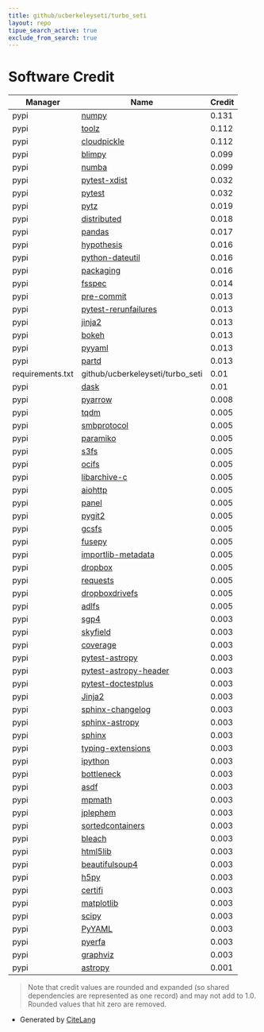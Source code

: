 ```yaml
---
title: github/ucberkeleyseti/turbo_seti
layout: repo
tipue_search_active: true
exclude_from_search: true
---
```

# Software Credit

|Manager|Name|Credit|
|-------|----|------|
|pypi|[numpy](https://www.numpy.org)|0.131|
|pypi|[toolz](https://github.com/pytoolz/toolz/)|0.112|
|pypi|[cloudpickle](https://github.com/cloudpipe/cloudpickle)|0.112|
|pypi|[blimpy](https://github.com/ucberkeleyseti/blimpy)|0.099|
|pypi|[numba](https://numba.pydata.org)|0.099|
|pypi|[pytest-xdist](https://github.com/pytest-dev/pytest-xdist)|0.032|
|pypi|[pytest](https://pypi.org/project/pytest)|0.032|
|pypi|[pytz](https://pypi.org/project/pytz)|0.019|
|pypi|[distributed](https://pypi.org/project/distributed)|0.018|
|pypi|[pandas](https://pandas.pydata.org)|0.017|
|pypi|[hypothesis](https://pypi.org/project/hypothesis)|0.016|
|pypi|[python-dateutil](https://pypi.org/project/python-dateutil)|0.016|
|pypi|[packaging](https://pypi.org/project/packaging)|0.016|
|pypi|[fsspec](http://github.com/fsspec/filesystem_spec)|0.014|
|pypi|[pre-commit](https://pypi.org/project/pre-commit)|0.013|
|pypi|[pytest-rerunfailures](https://pypi.org/project/pytest-rerunfailures)|0.013|
|pypi|[jinja2](https://pypi.org/project/jinja2)|0.013|
|pypi|[bokeh](https://pypi.org/project/bokeh)|0.013|
|pypi|[pyyaml](https://pypi.org/project/pyyaml)|0.013|
|pypi|[partd](https://pypi.org/project/partd)|0.013|
|requirements.txt|github/ucberkeleyseti/turbo_seti|0.01|
|pypi|[dask](https://github.com/dask/dask/)|0.01|
|pypi|[pyarrow](https://pypi.org/project/pyarrow)|0.008|
|pypi|[tqdm](https://pypi.org/project/tqdm)|0.005|
|pypi|[smbprotocol](https://pypi.org/project/smbprotocol)|0.005|
|pypi|[paramiko](https://pypi.org/project/paramiko)|0.005|
|pypi|[s3fs](https://pypi.org/project/s3fs)|0.005|
|pypi|[ocifs](https://pypi.org/project/ocifs)|0.005|
|pypi|[libarchive-c](https://pypi.org/project/libarchive-c)|0.005|
|pypi|[aiohttp](https://pypi.org/project/aiohttp)|0.005|
|pypi|[panel](https://pypi.org/project/panel)|0.005|
|pypi|[pygit2](https://pypi.org/project/pygit2)|0.005|
|pypi|[gcsfs](https://pypi.org/project/gcsfs)|0.005|
|pypi|[fusepy](https://pypi.org/project/fusepy)|0.005|
|pypi|[importlib-metadata](https://pypi.org/project/importlib-metadata)|0.005|
|pypi|[dropbox](https://pypi.org/project/dropbox)|0.005|
|pypi|[requests](https://pypi.org/project/requests)|0.005|
|pypi|[dropboxdrivefs](https://pypi.org/project/dropboxdrivefs)|0.005|
|pypi|[adlfs](https://pypi.org/project/adlfs)|0.005|
|pypi|[sgp4](https://github.com/brandon-rhodes/python-sgp4)|0.003|
|pypi|[skyfield](http://github.com/brandon-rhodes/python-skyfield/)|0.003|
|pypi|[coverage](https://github.com/nedbat/coveragepy)|0.003|
|pypi|[pytest-astropy](https://pypi.org/project/pytest-astropy)|0.003|
|pypi|[pytest-astropy-header](https://pypi.org/project/pytest-astropy-header)|0.003|
|pypi|[pytest-doctestplus](https://pypi.org/project/pytest-doctestplus)|0.003|
|pypi|[Jinja2](https://pypi.org/project/Jinja2)|0.003|
|pypi|[sphinx-changelog](https://pypi.org/project/sphinx-changelog)|0.003|
|pypi|[sphinx-astropy](https://pypi.org/project/sphinx-astropy)|0.003|
|pypi|[sphinx](https://pypi.org/project/sphinx)|0.003|
|pypi|[typing-extensions](https://pypi.org/project/typing-extensions)|0.003|
|pypi|[ipython](https://pypi.org/project/ipython)|0.003|
|pypi|[bottleneck](https://pypi.org/project/bottleneck)|0.003|
|pypi|[asdf](https://pypi.org/project/asdf)|0.003|
|pypi|[mpmath](https://pypi.org/project/mpmath)|0.003|
|pypi|[jplephem](https://pypi.org/project/jplephem)|0.003|
|pypi|[sortedcontainers](https://pypi.org/project/sortedcontainers)|0.003|
|pypi|[bleach](https://pypi.org/project/bleach)|0.003|
|pypi|[html5lib](https://pypi.org/project/html5lib)|0.003|
|pypi|[beautifulsoup4](https://pypi.org/project/beautifulsoup4)|0.003|
|pypi|[h5py](https://pypi.org/project/h5py)|0.003|
|pypi|[certifi](https://pypi.org/project/certifi)|0.003|
|pypi|[matplotlib](https://pypi.org/project/matplotlib)|0.003|
|pypi|[scipy](https://pypi.org/project/scipy)|0.003|
|pypi|[PyYAML](https://pypi.org/project/PyYAML)|0.003|
|pypi|[pyerfa](https://pypi.org/project/pyerfa)|0.003|
|pypi|[graphviz](https://pypi.org/project/graphviz)|0.003|
|pypi|[astropy](http://astropy.org)|0.001|


> Note that credit values are rounded and expanded (so shared dependencies are represented as one record) and may not add to 1.0. Rounded values that hit zero are removed.


- Generated by [CiteLang](https://github.com/vsoch/citelang)
